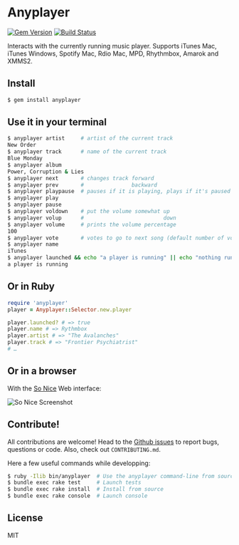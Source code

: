 Anyplayer
=========

[![Gem Version](https://badge.fury.io/rb/anyplayer.png)](http://badge.fury.io/rb/anyplayer)
[![Build Status](https://travis-ci.org/sunny/anyplayer.png)](https://travis-ci.org/sunny/anyplayer)

Interacts with the currently running music player.
Supports iTunes Mac, iTunes Windows, Spotify Mac, Rdio Mac, MPD, Rhythmbox, Amarok and XMMS2.

Install
-------

```sh
$ gem install anyplayer
```

Use it in your terminal
-----------------------

```sh
$ anyplayer artist     # artist of the current track
New Order
$ anyplayer track      # name of the current track
Blue Monday
$ anyplayer album
Power, Corruption & Lies
$ anyplayer next       # changes track forward
$ anyplayer prev       #               backward
$ anyplayer playpause  # pauses if it is playing, plays if it's paused
$ anyplayer play
$ anyplayer pause
$ anyplayer voldown    # put the volume somewhat up
$ anyplayer volup      #                         down
$ anyplayer volume     # prints the volume percentage
100
$ anyplayer vote       # votes to go to next song (default number of votes is 5)
$ anyplayer name
iTunes
$ anyplayer launched && echo "a player is running" || echo "nothing running"
a player is running
```

Or in Ruby
----------

```ruby
require 'anyplayer'
player = Anyplayer::Selector.new.player

player.launched? # => true
player.name # => Rythmbox
player.artist # => "The Avalanches"
player.track # => "Frontier Psychiatrist"
# …
```

Or in a browser
----------------

With the [So Nice](https://github.com/sunny/so-nice/) Web interface:

![So Nice Screenshot](https://github.com/sunny/so-nice/raw/gh-pages/screenshot.png)


Contribute!
-----------

All contributions are welcome! Head to the [Github issues](https://github.com/sunny/anyplayer/issues) to report bugs, questions or code. Also, check out `CONTRIBUTING.md`.

Here a few useful commands while developping:

```sh
$ ruby -Ilib bin/anyplayer  # Use the anyplayer command-line from source
$ bundle exec rake test     # Launch tests
$ bundle exec rake install  # Install from source
$ bundle exec rake console  # Launch console
```


License
-------

MIT
